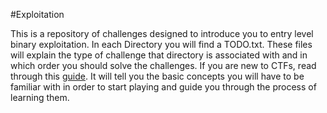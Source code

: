 #Exploitation

This is a repository of challenges designed to introduce you to entry level binary exploitation. In each Directory you will find a TODO.txt. These files will explain the type of challenge that directory is associated with and in which order you should solve the challenges. If you are new to CTFs, read through this [guide](https://github.com/kablaa/CTF-Workshop/blob/master/Exploitation/guide.md). It will tell you the basic concepts you will have to be familiar with in order to start playing and guide you through the process of learning them.



